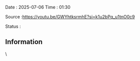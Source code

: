 Date : 2025-07-06  Time : 01:30

Source :https://youtu.be/GWYhtksrmhE?si=k1u2bPq_u1tnO0c9

Status : 
## Information

\